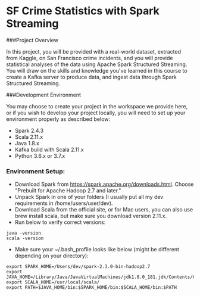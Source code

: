 # SF Crime Statistics with Spark Streaming

###Project Overview

In this project, you will be provided with a real-world dataset, extracted from Kaggle, on San Francisco crime incidents, and you will provide statistical analyses of the data using Apache Spark Structured Streaming. You will draw on the skills and knowledge you've learned in this course to create a Kafka server to produce data, and ingest data through Spark Structured Streaming.

###Development Environment

You may choose to create your project in the workspace we provide here, or if you wish to develop your project locally, you will need to set up your environment properly as described below:

* Spark 2.4.3
* Scala 2.11.x
* Java 1.8.x
* Kafka build with Scala 2.11.x
* Python 3.6.x or 3.7.x

### Environment Setup:

* Download Spark from https://spark.apache.org/downloads.html. Choose "Prebuilt for Apache Hadoop 2.7 and later."
* Unpack Spark in one of your folders (I usually put all my dev requirements in /home/users/user/dev).
* Download Scala from the official site, or for Mac users, you can also use brew install scala, but make sure you download version 2.11.x.
* Run below to verify correct versions:

```
java -version
scala -version
```
* Make sure your ~/.bash_profile looks like below (might be different depending on your directory):

```
export SPARK_HOME=/Users/dev/spark-2.3.0-bin-hadoop2.7
export JAVA_HOME=/Library/Java/JavaVirtualMachines/jdk1.8.0_181.jdk/Contents/Home
export SCALA_HOME=/usr/local/scala/
export PATH=$JAVA_HOME/bin:$SPARK_HOME/bin:$SCALA_HOME/bin:$PATH
```